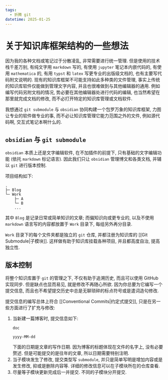 ```yaml
---
tags:
  - 折腾 git
datetime: 2025-01-25
---
```


# 关于知识库框架结构的一些想法

因为我的各种文档或笔记过于分散凌乱, 非常需要进行统一管理. 但是使用的技术栈千差万别, 有纯文字用 `markdown` 写的, 有使用 `jupyter` 笔记本内嵌代码的, 有使用 `mathematica` 的, 有用 `typst` 和 `latex` 写更专业的出版级文档的, 也有主要写代码附文说明的. 现有的知识库框架不可能支持如此多种类的文件管理, 事实上传统的知识库软件仅能做到管理文字内容, 并且也很难做到与其他编辑器的通用. 例如编写代码另附文档的情况, 势必要在其他编辑器处进行代码的编辑, 也当然希望在那里就完成文档的修改, 而不必打开特定的知识库管理或文档软件.

我想通过 `git submodule` 与 `obsidian` 协同构建一个包罗万象的知识库框架, 力图让专业的软件做专业的事, 而不必让知识库管理它能力范围之外的文件, 例如源代码啊, 交互式笔记本啊什么的.

## `obsidian` 与 `git submodule`
`obsidian` 本质上还是文字编辑软件, 在不加插件的前提下, 只有基础的文字编辑功能 (依托 `markdown` 标记语言). 因此我们只让 `obsidian` 管理博文和各类文档, 并辅以 `git` 进行版本控制.

项目结构如下:
```
.
├─ Blog
└─ Work
    ├─ A
    └─ B
    ...
```
其中 `Blog` 是记录日常或简单知识的文章; 而偏知识向或更专业的, 以及不使用 `markdown` 语言写的内容都放置于 `Work` 目录下, 每组另外再分目录.

`Work` 目录下的每个文件夹都是独立的 `git` 仓库, 并都注册为知识库的 [[Git Submodule|子模块]]. 这样做有助于知识库挂载各种项目, 并且都高度自治, 提高独立性.

## 版本控制
将整个知识库置于 `git` 的管理之下, 不仅有助于追溯历史, 而且可以使用 GitHub 实现同步. 但是缺点也显而易见, 就是修改不再随心所欲. 因为你总要为它编写一个提交信息, 而且也不希望提交历史中总是无聊琐碎的标点符号或是遣词造句修改.

提交信息的编写总体上符合 [[Conventional Commits|约定式提交]], 只是在另一些方面进行了扩充与修改:
1. 当新建一篇博客时, 提交信息如下:
	```
	doc
	
	yyyy-MM-dd
	```
	下面的日期是文章的写作日期. 因为博客的标题体现在文件的名字上, 没有必要赘述. 但是可能提交的是往年的文章, 所以日期需要特别注明.
2. 当子模块发生了修改, 提交类型写 `submodule`, 并只是简单写明是增加内容或是发生修改, 抑或是删除内容等. 详细的修改信息可以在子模块所在的仓库查看.
3. 尽量等子模块更新完成后一并提交. 不同的子模块分开提交.